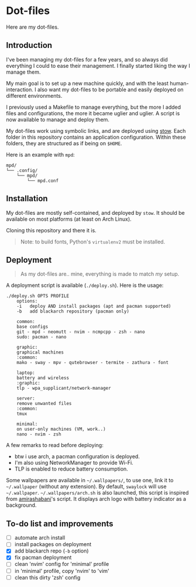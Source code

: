# Dot-files

Here are my dot-files.

## Introduction

I've been managing my dot-files for a few years, and so always did everything I could to ease their management.
I finally started liking the way I manage them.

My main goal is to set up a new machine quickly, and with the least human-interaction.
I also want my dot-files to be portable and easily deployed on different environments.

I previously used a Makefile to manage everything, but the more I added files and configurations, the more it became uglier and uglier.
A script is now available to manage and deploy them.

My dot-files work using symbolic links, and are deployed using [stow](https://www.gnu.org/software/stow/).
Each folder in this repository contains an application configuration.
Within these folders, they are structured as if being on `$HOME`.

Here is an example with `mpd`:

```
mpd/
└── .config/
    └── mpd/
        └── mpd.conf
```

## Installation

My dot-files are mostly self-contained, and deployed by `stow`.
It should be available on most platforms (at least on Arch Linux).

Cloning this repository and there it is.

> Note: to build fonts, Python's `virtualenv2` must be installed.

## Deployment

> As my dot-files are.. mine, everything is made to match *my* setup.

A deployment script is available (`./deploy.sh`).
Here is the usage:

```
./deploy.sh OPTS PROFILE
    options:
	-i   deploy AND install packages (apt and pacman supported)
	-b   add blackarch repository (pacman only)

    common:
	base configs
	git - mpd - neomutt - nvim - ncmpcpp - zsh - nano
	sudo: pacman - nano

    graphic:
	graphical machines
	:common:
	mako - sway - mpv - qutebrowser - termite - zathura - font

    laptop:
	battery and wireless
	:graphic:
	tlp - wpa_supplicant/network-manager

    server:
	remove unwanted files
	:common:
	tmux

    minimal:
	on user-only machines (VM, work..)
	nano - nvim - zsh
```

A few remarks to read before deploying:

- btw i use arch, a pacman configuration is deployed.
- I'm also using NetworkManager to provide Wi-Fi.
- TLP is enabled to reduce battery consumption.

 Some wallpapers are available in `~/.wallpapers/`, to use one, link it to `~/.wallpaper` (without any extension).
 By default, `swaylock` will use `~/.wallpaper`.
`~/.wallpapers/arch.sh` is also launched, this script is inspired from [amirashabani](https://github.com/amirashabani/bain)'s script.
It displays arch logo with battery indicator as a background.


## To-do list and improvements

- [ ] automate arch install
- [ ] install packages on deployment
- [X] add blackarch repo (`-b` option)
- [X] fix pacman deployment
- [ ] clean 'nvim' config for 'minimal' profile
- [ ] in 'minimal' profile, copy 'nvim' to 'vim'
- [ ] clean this dirty 'zsh' config
